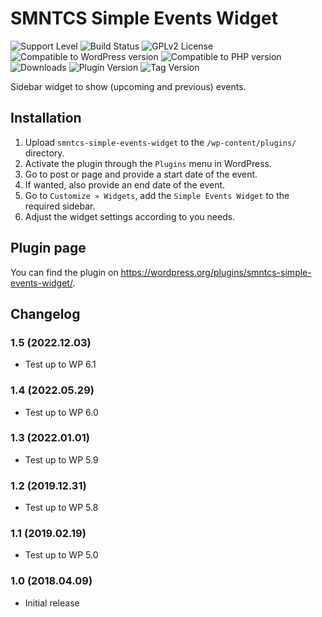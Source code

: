 # SMNTCS Simple Events Widget

![Support Level](https://img.shields.io/badge/support-active-green.svg)
![Build Status](https://github.com/nielslange/smntcs-simple-events-widget/actions/workflows/test.yml/badge.svg)
![GPLv2 License](https://img.shields.io/github/license/nielslange/smntcs-simple-events-widget.svg)
![Compatible to WordPress version](https://plugintests.com/plugins/smntcs-simple-events-widget/wp-badge.svg)
![Compatible to PHP version](https://plugintests.com/plugins/smntcs-simple-events-widget/php-badge.svg)
![Downloads](https://img.shields.io/wordpress/plugin/dt/smntcs-simple-events-widget.svg)
![Plugin Version](https://img.shields.io/wordpress/plugin/v/smntcs-simple-events-widget.svg)
![Tag Version](https://img.shields.io/github/tag/nielslange/smntcs-simple-events-widget.svg)

Sidebar widget to show (upcoming and previous) events.

## Installation

1. Upload `smntcs-simple-events-widget` to the `/wp-content/plugins/` directory.
2. Activate the plugin through the `Plugins` menu in WordPress.
3. Go to post or page and provide a start date of the event.
4. If wanted, also provide an end date of the event.
5. Go to `Customize » Widgets`, add the `Simple Events Widget` to the required sidebar.
6. Adjust the widget settings according to you needs.

## Plugin page

You can find the plugin on https://wordpress.org/plugins/smntcs-simple-events-widget/.

## Changelog

### 1.5 (2022.12.03)

-   Test up to WP 6.1

### 1.4 (2022.05.29)

-   Test up to WP 6.0

### 1.3 (2022.01.01)

-   Test up to WP 5.9

### 1.2 (2019.12.31)

-   Test up to WP 5.8

### 1.1 (2019.02.19)

-   Test up to WP 5.0

### 1.0 (2018.04.09)

-   Initial release
